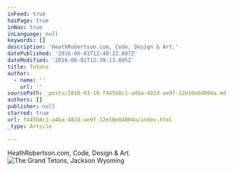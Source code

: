 ```yaml
---
inFeed: true
hasPage: true
inNav: true
inLanguage: null
keywords: []
description: 'HeathRobertson.com, Code, Design & Art.'
datePublished: '2016-06-01T12:40:22.807Z'
dateModified: '2016-06-01T12:39:13.805Z'
title: Tetons
author:
  - name: ''
    url: ''
sourcePath: _posts/2016-03-10-f445b8c1-a4ba-482d-ae9f-32e10e04804a.md
authors: []
publisher: null
starred: true
url: f445b8c1-a4ba-482d-ae9f-32e10e04804a/index.html
_type: Article

---
```

HeathRobertson.com, Code, Design & Art.
![The Grand Tetons, Jackson Wyoming](https://the-grid-user-content.s3-us-west-2.amazonaws.com/14be0954-d932-446d-8c87-ba82bdd2e69f.jpg)